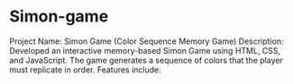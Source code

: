 # Simon-game
 Project Name: Simon Game (Color Sequence Memory Game) Description: Developed an interactive memory-based Simon Game using HTML, CSS, and JavaScript. The game generates a sequence of colors that the player must replicate in order. Features include:
